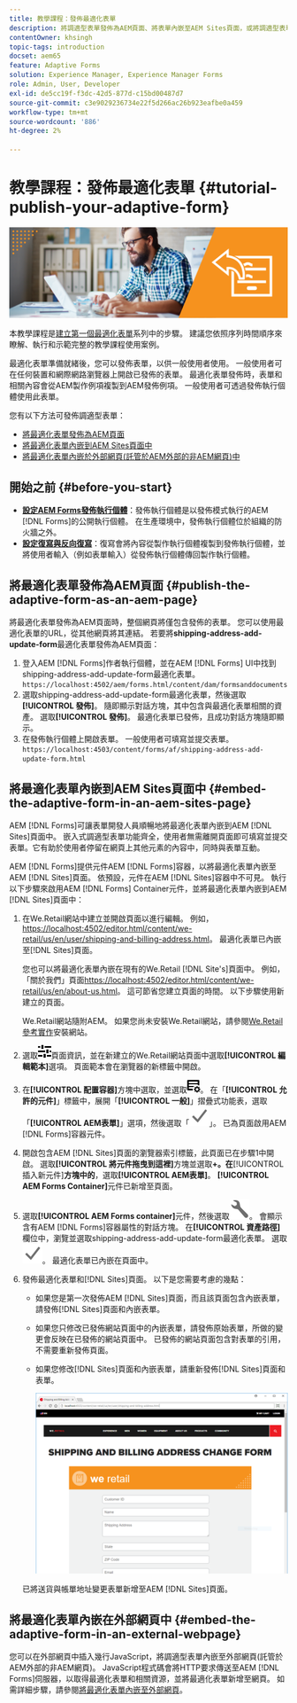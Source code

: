 ```yaml
---
title: 教學課程：發佈最適化表單
description: 將調適型表單發佈為AEM頁面、將表單內嵌至AEM Sites頁面，或將調適型表單內嵌至外部網頁
contentOwner: khsingh
topic-tags: introduction
docset: aem65
feature: Adaptive Forms
solution: Experience Manager, Experience Manager Forms
role: Admin, User, Developer
exl-id: de5cc19f-f3dc-42d5-877d-c15bd00487d7
source-git-commit: c3e9029236734e22f5d266ac26b923eafbe0a459
workflow-type: tm+mt
source-wordcount: '886'
ht-degree: 2%

---
```


# 教學課程：發佈最適化表單 {#tutorial-publish-your-adaptive-form}

![主圖影像](do-not-localize/13-publish-your-adaptive-form-small.png)

本教學課程是[建立第一個最適化表單](https://helpx.adobe.com/tw/experience-manager/6-3/forms/using/create-your-first-adaptive-form.html)系列中的步驟。 建議您依照序列時間順序來瞭解、執行和示範完整的教學課程使用案例。

最適化表單準備就緒後，您可以發佈表單，以供一般使用者使用。 一般使用者可在任何裝置和網際網路瀏覽器上開啟已發佈的表單。 最適化表單發佈時，表單和相關內容會從AEM製作例項複製到AEM發佈例項。 一般使用者可透過發佈執行個體使用此表單。

您有以下方法可發佈調適型表單：

* [將最適化表單發佈為AEM頁面](../../forms/using/publish-your-adaptive-form.md#publish-the-adaptive-form-as-an-aem-page)
* [將最適化表單內嵌到AEM Sites頁面中](#embed-the-adaptive-form-in-an-aem-sites-page)
* [將最適化表單內嵌於外部網頁(託管於AEM外部的非AEM網頁)中](../../forms/using/publish-your-adaptive-form.md)

## 開始之前 {#before-you-start}

* **[設定AEM Forms發佈執行個體](https://helpx.adobe.com/tw/experience-manager/6-3/forms/using/installing-configuring-aem-forms-osgi.html)**：發佈執行個體是以發佈模式執行的AEM [!DNL Forms]的公開執行個體。 在生產環境中，發佈執行個體位於組織的防火牆之外。
* **[設定復寫與反向復寫](https://helpx.adobe.com/tw/experience-manager/6-3/help/sites-deploying/replication.html)**：復寫會將內容從製作執行個體複製到發佈執行個體，並將使用者輸入（例如表單輸入）從發佈執行個體傳回製作執行個體。

## 將最適化表單發佈為AEM頁面 {#publish-the-adaptive-form-as-an-aem-page}

將最適化表單發佈為AEM頁面時，整個網頁將僅包含發佈的表單。 您可以使用最適化表單的URL，從其他網頁將其連結。 若要將&#x200B;**shipping-address-add-update-form**&#x200B;最適化表單發佈為AEM頁面：

1. 登入AEM [!DNL Forms]作者執行個體，並在AEM [!DNL Forms] UI中找到shipping-address-add-update-form最適化表單。
   `https://localhost:4502/aem/forms.html/content/dam/formsanddocuments`
1. 選取shipping-address-add-update-form最適化表單，然後選取&#x200B;**[!UICONTROL 發佈]**。 隨即顯示對話方塊，其中包含與最適化表單相關的資產。 選取&#x200B;**[!UICONTROL 發佈]**。 最適化表單已發佈，且成功對話方塊隨即顯示。
1. 在發佈執行個體上開啟表單。 一般使用者可填寫並提交表單。
   `https://localhost:4503/content/forms/af/shipping-address-add-update-form.html`

## 將最適化表單內嵌到AEM Sites頁面中 {#embed-the-adaptive-form-in-an-aem-sites-page}

AEM [!DNL Forms]可讓表單開發人員順暢地將最適化表單內嵌到AEM [!DNL Sites]頁面中。 嵌入式調適型表單功能齊全，使用者無需離開頁面即可填寫並提交表單。它有助於使用者停留在網頁上其他元素的內容中，同時與表單互動。

AEM [!DNL Forms]提供元件AEM [!DNL Forms]容器，以將最適化表單內嵌至AEM [!DNL Sites]頁面。 依預設，元件在AEM [!DNL Sites]容器中不可見。 執行以下步驟來啟用AEM [!DNL Forms] Container元件，並將最適化表單內嵌到AEM [!DNL Sites]頁面中：

1. 在We.Retail網站中建立並開啟頁面以進行編輯。 例如，[https://localhost:4502/editor.html/content/we-retail/us/en/user/shipping-and-billing-address.html](https://localhost:4502/editor.html/content/we-retail/us/en/user/shipping-and-billing-address.html)。 最適化表單已內嵌至[!DNL Sites]頁面。

   您也可以將最適化表單內嵌在現有的We.Retail [!DNL Site's]頁面中。 例如，「關於我們」頁面[https://localhost:4502/editor.html/content/we-retail/us/en/about-us.html](https://localhost:4502/editor.html/content/we-retail/us/en/about-us.html)。 這可節省您建立頁面的時間。 以下步驟使用新建立的頁面。

   We.Retail網站隨附AEM。 如果您尚未安裝We.Retail網站，請參閱[We.Retail參考實作](https://helpx.adobe.com/tw/experience-manager/6-3/help/sites-developing/we-retail.html)安裝網站。

1. 選取![屬性](assets/properties.png)頁面資訊，並在新建立的We.Retail網站頁面中選取&#x200B;**[!UICONTROL 編輯範本]**&#x200B;選項。 頁面範本會在瀏覽器的新標籤中開啟。
1. 在&#x200B;**[!UICONTROL 配置容器]**&#x200B;方塊中選取，並選取![feedmanagement](assets/feedmanagement.png)。 在「**[!UICONTROL 允許的元件]**」標籤中，展開「**[!UICONTROL 一般]**」摺疊式功能表，選取「**[!UICONTROL AEM表單]**」選項，然後選取「![儲存圖示](assets/save_icon.svg)」。 已為頁面啟用AEM [!DNL Forms]容器元件。

1. 開啟包含AEM [!DNL Sites]頁面的瀏覽器索引標籤，此頁面已在步驟1中開啟。 選取&#x200B;**[!UICONTROL 將元件拖曳到這裡]**&#x200B;方塊並選取&#x200B;**+。在**&#x200B;[!UICONTROL &#x200B;插入新元件&#x200B;]&#x200B;**方塊中的**，選取&#x200B;**[!UICONTROL AEM表單]**。 **[!UICONTROL AEM Forms Container]**&#x200B;元件已新增至頁面。
1. 選取&#x200B;**[!UICONTROL AEM Forms container]**&#x200B;元件，然後選取![configure-icon](assets/configure-icon.svg)。 會顯示含有AEM [!DNL Forms]容器屬性的對話方塊。 在&#x200B;**[!UICONTROL 資產路徑]**&#x200B;欄位中，瀏覽並選取shipping-address-add-update-form最適化表單。 選取![儲存圖示](assets/save_icon.svg)。 最適化表單已內嵌在頁面中。
1. 發佈最適化表單和[!DNL Sites]頁面。 以下是您需要考慮的幾點：

   * 如果您是第一次發佈AEM [!DNL Sites]頁面，而且該頁面包含內嵌表單，請發佈[!DNL Sites]頁面和內嵌表單。
   * 如果您只修改已發佈網站頁面中的內嵌表單，請發佈原始表單，所做的變更會反映在已發佈的網站頁面中。 已發佈的網站頁面包含對表單的引用，不需要重新發佈頁面。
   * 如果您修改[!DNL Sites]頁面和內嵌表單，請重新發佈[!DNL Sites]頁面和表單。

     ![embed-in-aem-sites](assets/embed-in-aem-sites.png)

   已將送貨與帳單地址變更表單新增至AEM [!DNL Sites]頁面。

## 將最適化表單內嵌在外部網頁中 {#embed-the-adaptive-form-in-an-external-webpage}

您可以在外部網頁中插入幾行JavaScript，將調適型表單內嵌至外部網頁(託管於AEM外部的非AEM網頁)。 JavaScript程式碼會將HTTP要求傳送至AEM [!DNL Forms]伺服器，以取得最適化表單和相關資源，並將最適化表單新增至網頁。 如需詳細步驟，請參閱[將最適化表單內嵌至外部網頁](/help/forms/using/embed-adaptive-form-external-web-page.md)。
